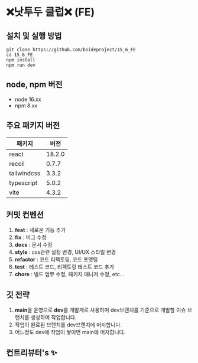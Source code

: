# ❌낫투두 클럽❌ (FE)

## 설치 및 실행 방법

```
git clone https://github.com/bsideproject/15_6_FE
cd 15_6_FE
npm install
npm run dev
```

## node, npm 버전

-   node 16.xx
-   npm 8.xx

## 주요 패키지 버전

| 패키지      | 버전   |
| ----------- | ------ |
| react       | 18.2.0 |
| recoil      | 0.7.7  |
| tailwindcss | 3.3.2  |
| typescript  | 5.0.2  |
| vite        | 4.3.2  |

## 커밋 컨벤션

1. **feat** : 새로운 기능 추가
2. **fix** : 버그 수정
3. **docs** : 문서 수정
4. **style** : css관련 설정 변경, UI/UX 스타일 변경
5. **refactor** : 코드 리펙토링, 코드 포맷팅
6. **test** : 테스트 코드, 리펙토링 테스트 코드 추가
7. **chore** : 빌드 업무 수정, 패키지 매니저 수정, etc...

## 깃 전략

1. **main**을 운영으로 **dev**를 개발계로 사용하며 dev브랜치를 기준으로 개발할 이슈 브랜치를 생성하여 작업합니다.
2. 작업이 완료된 브랜치를 dev브랜치에 머지합니다.
3. 어느정도 dev에 작업이 쌓이면 main에 머지합니다.

## 컨트리뷰터's ✨
